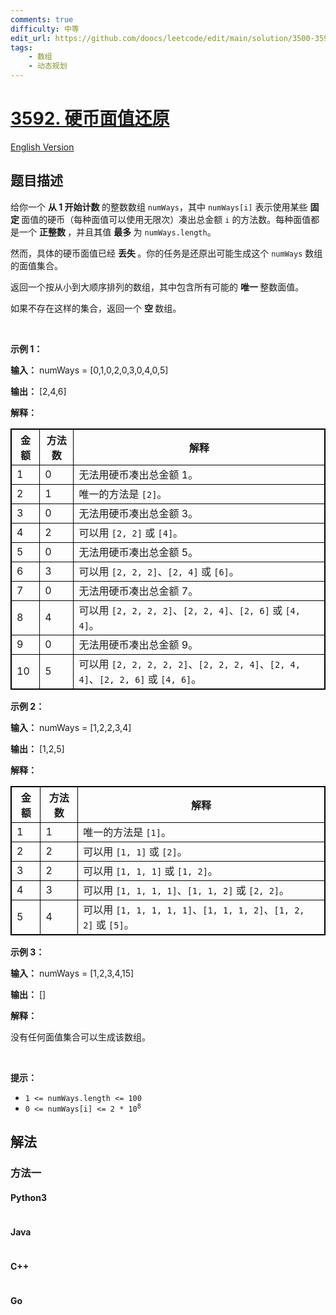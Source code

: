 ```yaml
---
comments: true
difficulty: 中等
edit_url: https://github.com/doocs/leetcode/edit/main/solution/3500-3599/3592.Inverse%20Coin%20Change/README.md
tags:
    - 数组
    - 动态规划
---
```


<!-- problem:start -->

# [3592. 硬币面值还原](https://leetcode.cn/problems/inverse-coin-change)

[English Version](/solution/3500-3599/3592.Inverse%20Coin%20Change/README_EN.md)

## 题目描述

<!-- description:start -->

<p>给你一个&nbsp;<strong>从 1 开始计数&nbsp;</strong>的整数数组 <code>numWays</code>，其中 <code>numWays[i]</code> 表示使用某些&nbsp;<strong>固定&nbsp;</strong>面值的硬币（每种面值可以使用无限次）凑出总金额 <code>i</code> 的方法数。每种面值都是一个&nbsp;<strong>正整数&nbsp;</strong>，并且其值&nbsp;<strong>最多&nbsp;</strong>为 <code>numWays.length</code>。</p>

<p>然而，具体的硬币面值已经&nbsp;<strong>丢失&nbsp;</strong>。你的任务是还原出可能生成这个 <code>numWays</code> 数组的面值集合。</p>

<p>返回一个按从小到大顺序排列的数组，其中包含所有可能的&nbsp;<strong>唯一&nbsp;</strong>整数面值。</p>

<p>如果不存在这样的集合，返回一个&nbsp;<strong>空&nbsp;</strong>数组。</p>

<p>&nbsp;</p>

<p><strong class="example">示例 1：</strong></p>

<div class="example-block">
<p><strong>输入：</strong> <span class="example-io">numWays = [0,1,0,2,0,3,0,4,0,5]</span></p>

<p><strong>输出：</strong> <span class="example-io">[2,4,6]</span></p>

<p><strong>解释：</strong></p>

<table style="border: 1px solid black;">
	<tbody>
		<tr>
			<th style="border: 1px solid black;">金额</th>
			<th style="border: 1px solid black;">方法数</th>
			<th style="border: 1px solid black;">解释</th>
		</tr>
		<tr>
			<td style="border: 1px solid black;">1</td>
			<td style="border: 1px solid black;">0</td>
			<td style="border: 1px solid black;">无法用硬币凑出总金额 1。</td>
		</tr>
		<tr>
			<td style="border: 1px solid black;">2</td>
			<td style="border: 1px solid black;">1</td>
			<td style="border: 1px solid black;">唯一的方法是 <code>[2]</code>。</td>
		</tr>
		<tr>
			<td style="border: 1px solid black;">3</td>
			<td style="border: 1px solid black;">0</td>
			<td style="border: 1px solid black;">无法用硬币凑出总金额 3。</td>
		</tr>
		<tr>
			<td style="border: 1px solid black;">4</td>
			<td style="border: 1px solid black;">2</td>
			<td style="border: 1px solid black;">可以用 <code>[2, 2]</code> 或 <code>[4]</code>。</td>
		</tr>
		<tr>
			<td style="border: 1px solid black;">5</td>
			<td style="border: 1px solid black;">0</td>
			<td style="border: 1px solid black;">无法用硬币凑出总金额 5。</td>
		</tr>
		<tr>
			<td style="border: 1px solid black;">6</td>
			<td style="border: 1px solid black;">3</td>
			<td style="border: 1px solid black;">可以用 <code>[2, 2, 2]</code>、<code>[2, 4]</code> 或 <code>[6]</code>。</td>
		</tr>
		<tr>
			<td style="border: 1px solid black;">7</td>
			<td style="border: 1px solid black;">0</td>
			<td style="border: 1px solid black;">无法用硬币凑出总金额 7。</td>
		</tr>
		<tr>
			<td style="border: 1px solid black;">8</td>
			<td style="border: 1px solid black;">4</td>
			<td style="border: 1px solid black;">可以用 <code>[2, 2, 2, 2]</code>、<code>[2, 2, 4]</code>、<code>[2, 6]</code> 或 <code>[4, 4]</code>。</td>
		</tr>
		<tr>
			<td style="border: 1px solid black;">9</td>
			<td style="border: 1px solid black;">0</td>
			<td style="border: 1px solid black;">无法用硬币凑出总金额 9。</td>
		</tr>
		<tr>
			<td style="border: 1px solid black;">10</td>
			<td style="border: 1px solid black;">5</td>
			<td style="border: 1px solid black;">可以用 <code>[2, 2, 2, 2, 2]</code>、<code>[2, 2, 2, 4]</code>、<code>[2, 4, 4]</code>、<code>[2, 2, 6]</code> 或 <code>[4, 6]</code>。</td>
		</tr>
	</tbody>
</table>
</div>

<p><strong class="example">示例 2：</strong></p>

<div class="example-block">
<p><strong>输入：</strong> <span class="example-io">numWays = [1,2,2,3,4]</span></p>

<p><strong>输出：</strong> <span class="example-io">[1,2,5]</span></p>

<p><strong>解释：</strong></p>

<table style="border: 1px solid black;">
	<tbody>
		<tr>
			<th style="border: 1px solid black;">金额</th>
			<th style="border: 1px solid black;">方法数</th>
			<th style="border: 1px solid black;">解释</th>
		</tr>
		<tr>
			<td style="border: 1px solid black;">1</td>
			<td style="border: 1px solid black;">1</td>
			<td style="border: 1px solid black;">唯一的方法是 <code>[1]</code>。</td>
		</tr>
		<tr>
			<td style="border: 1px solid black;">2</td>
			<td style="border: 1px solid black;">2</td>
			<td style="border: 1px solid black;">可以用 <code>[1, 1]</code> 或 <code>[2]</code>。</td>
		</tr>
		<tr>
			<td style="border: 1px solid black;">3</td>
			<td style="border: 1px solid black;">2</td>
			<td style="border: 1px solid black;">可以用 <code>[1, 1, 1]</code> 或 <code>[1, 2]</code>。</td>
		</tr>
		<tr>
			<td style="border: 1px solid black;">4</td>
			<td style="border: 1px solid black;">3</td>
			<td style="border: 1px solid black;">可以用 <code>[1, 1, 1, 1]</code>、<code>[1, 1, 2]</code> 或 <code>[2, 2]</code>。</td>
		</tr>
		<tr>
			<td style="border: 1px solid black;">5</td>
			<td style="border: 1px solid black;">4</td>
			<td style="border: 1px solid black;">可以用 <code>[1, 1, 1, 1, 1]</code>、<code>[1, 1, 1, 2]</code>、<code>[1, 2, 2]</code> 或 <code>[5]</code>。</td>
		</tr>
	</tbody>
</table>
</div>

<p><strong class="example">示例 3：</strong></p>

<div class="example-block">
<p><strong>输入：</strong> <span class="example-io">numWays = [1,2,3,4,15]</span></p>

<p><strong>输出：</strong> <span class="example-io">[]</span></p>

<p><strong>解释：</strong></p>

<p>没有任何面值集合可以生成该数组。</p>
</div>

<p>&nbsp;</p>

<p><strong>提示：</strong></p>

<ul>
	<li><code>1 &lt;= numWays.length &lt;= 100</code></li>
	<li><code>0 &lt;= numWays[i] &lt;= 2 * 10<sup>8</sup></code></li>
</ul>

<!-- description:end -->

## 解法

<!-- solution:start -->

### 方法一

<!-- tabs:start -->

#### Python3

```python

```

#### Java

```java

```

#### C++

```cpp

```

#### Go

```go

```

<!-- tabs:end -->

<!-- solution:end -->

<!-- problem:end -->
